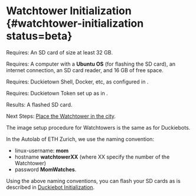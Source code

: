 # Watchtower Initialization {#watchtower-initialization status=beta}

<div class='requirements' markdown="1">

Requires: An SD card of size at least 32 GB.

Requires: A computer with a **Ubuntu OS** (for flashing the SD card), an internet connection, an SD card reader, and 16 GB of free space.

Requires: Duckietown Shell, Docker, etc, as configured in [](+opmanual_duckiebot#laptop-setup).

Requires: Duckietown Token set up as in [](+opmanual_duckiebot#dt-account).


Results: A flashed SD card.

Next Steps: [Place the Watchtower in the city](#localization-watchtower-placement).
</div>

The image setup procedure for Watchtowers is the same as for Duckiebots.

In the Autolab of ETH Zurich, we use the naming convention: 

* linux-username:  **mom**
* hostname **watchtowerXX** (where XX specify the number of the Watchtower)
* password **MomWatches**.

Using the above naming conventions, you can flash your SD cards as is described in [Duckiebot Initialization](+opmanual_duckiebot#setup-duckiebot).
